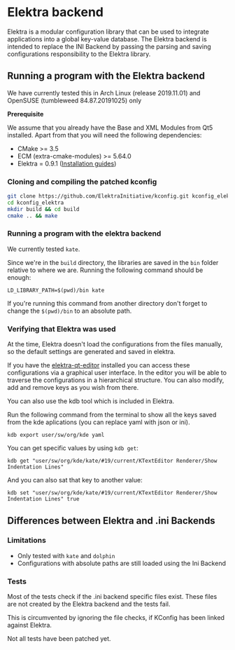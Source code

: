 # Elektra backend

Elektra is a modular configuration library that can be used to integrate applications into a global key-value database.
The Elektra backend is intended to replace the INI Backend by passing the parsing and saving configurations responsibility to the Elektra library. 

## Running a program with the Elektra backend

We have currently tested this in Arch Linux (release 2019.11.01) and OpenSUSE (tumbleweed 84.87.20191025) only

**Prerequisite**

We assume that you already have the Base and XML Modules from Qt5 installed.
Apart from that you will need the following dependencies:

* CMake >= 3.5
* ECM (extra-cmake-modules) >= 5.64.0
* Elektra = 0.9.1 ([Installation guides](https://www.libelektra.org/installation/installation))

### Cloning and compiling the patched kconfig

```sh
git clone https://github.com/ElektraInitiative/kconfig.git kconfig_elektra
cd kconfig_elektra
mkdir build && cd build
cmake .. && make
```

### Running a program with the elektra backend

We currently tested `kate`. 

Since we're in the `build` directory, the libraries are saved in the `bin` folder relative to where we are.
Running the following command should be enough:

```
LD_LIBRARY_PATH=$(pwd)/bin kate
```

If you're running this command from another directory don't forget to change the `$(pwd)/bin` to an absolute path.

### Verifying that Elektra was used

At the time, Elektra doesn't load the configurations from the files manually, so the default settings are generated and saved in elektra.

If you have the [elektra-qt-editor](https://www.libelektra.org/tools/qt-gui#elektra-qt-gui) installed you can access these configurations via a graphical user interface.
In the editor you will be able to traverse the configurations in a hierarchical structure. You can also modify, add and remove keys as you wish from there.

You can also use the kdb tool which is included in Elektra.

Run the following command from the terminal to show all the keys saved from the kde aplications (you can replace yaml with json or ini).

```
kdb export user/sw/org/kde yaml
```

You can get specific values by using `kdb get`:

```
kdb get "user/sw/org/kde/kate/#19/current/KTextEditor Renderer/Show Indentation Lines"
```

And you can also sat that key to another value:

```
kdb set "user/sw/org/kde/kate/#19/current/KTextEditor Renderer/Show Indentation Lines" true
```

## Differences between Elektra and .ini Backends

### Limitations

- Only tested with `kate` and `dolphin`
- Configurations with absolute paths are still loaded using the Ini Backend

### Tests

Most of the tests check if the .ini backend specific files exist. 
These files are not created by the Elektra backend and the tests fail.

This is circumvented by ignoring the file checks, if KConfig has been linked against Elektra.

Not all tests have been patched yet.

 